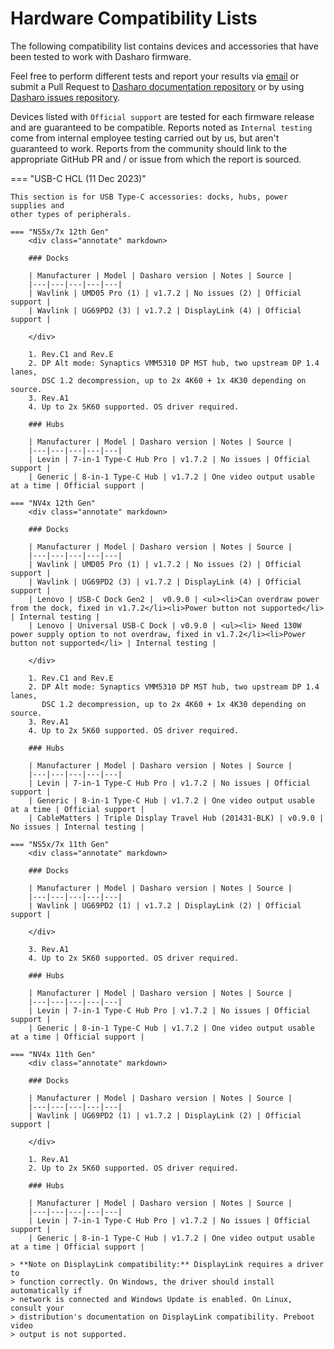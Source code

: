 # Hardware Compatibility Lists

The following compatibility list contains devices and accessories that have been
tested to work with Dasharo firmware.

Feel free to perform different tests and report your results via
[email](mailto:contact@dasharo.com) or submit a Pull Request to
[Dasharo documentation repository](https://github.com/Dasharo/docs) or by using
[Dasharo issues repository](https://github.com/Dasharo/dasharo-issues/issues).

Devices listed with `Official support` are tested for each firmware release and
are guaranteed to be compatible. Reports noted as `Internal testing` come from
internal employee testing carried out by us, but aren't guaranteed to work.
Reports from the community should link to the appropriate GitHub PR and / or
issue from which the report is sourced.

=== "USB-C HCL (11 Dec 2023)"

    This section is for USB Type-C accessories: docks, hubs, power supplies and
    other types of peripherals.

    === "NS5x/7x 12th Gen"
        <div class="annotate" markdown>

        ### Docks

        | Manufacturer | Model | Dasharo version | Notes | Source |
        |---|---|---|---|---|
        | Wavlink | UMD05 Pro (1) | v1.7.2 | No issues (2) | Official support |
        | Wavlink | UG69PD2 (3) | v1.7.2 | DisplayLink (4) | Official support |

        </div>

        1. Rev.C1 and Rev.E
        2. DP Alt mode: Synaptics VMM5310 DP MST hub, two upstream DP 1.4 lanes,
           DSC 1.2 decompression, up to 2x 4K60 + 1x 4K30 depending on source.
        3. Rev.A1
        4. Up to 2x 5K60 supported. OS driver required.

        ### Hubs

        | Manufacturer | Model | Dasharo version | Notes | Source |
        |---|---|---|---|---|
        | Levin | 7-in-1 Type-C Hub Pro | v1.7.2 | No issues | Official support |
        | Generic | 8-in-1 Type-C Hub | v1.7.2 | One video output usable at a time | Official support |

    === "NV4x 12th Gen"
        <div class="annotate" markdown>

        ### Docks

        | Manufacturer | Model | Dasharo version | Notes | Source |
        |---|---|---|---|---|
        | Wavlink | UMD05 Pro (1) | v1.7.2 | No issues (2) | Official support |
        | Wavlink | UG69PD2 (3) | v1.7.2 | DisplayLink (4) | Official support |
        | Lenovo | USB-C Dock Gen2 |  v0.9.0 | <ul><li>Can overdraw power from the dock, fixed in v1.7.2</li><li>Power button not supported</li> | Internal testing |
        | Lenovo | Universal USB-C Dock | v0.9.0 | <ul><li> Need 130W power supply option to not overdraw, fixed in v1.7.2</li><li>Power button not supported</li> | Internal testing |

        </div>

        1. Rev.C1 and Rev.E
        2. DP Alt mode: Synaptics VMM5310 DP MST hub, two upstream DP 1.4 lanes,
           DSC 1.2 decompression, up to 2x 4K60 + 1x 4K30 depending on source.
        3. Rev.A1
        4. Up to 2x 5K60 supported. OS driver required.

        ### Hubs

        | Manufacturer | Model | Dasharo version | Notes | Source |
        |---|---|---|---|---|
        | Levin | 7-in-1 Type-C Hub Pro | v1.7.2 | No issues | Official support |
        | Generic | 8-in-1 Type-C Hub | v1.7.2 | One video output usable at a time | Official support |
        | CableMatters | Triple Display Travel Hub (201431-BLK) | v0.9.0 | No issues | Internal testing |

    === "NS5x/7x 11th Gen"
        <div class="annotate" markdown>

        ### Docks

        | Manufacturer | Model | Dasharo version | Notes | Source |
        |---|---|---|---|---|
        | Wavlink | UG69PD2 (1) | v1.7.2 | DisplayLink (2) | Official support |

        </div>

        3. Rev.A1
        4. Up to 2x 5K60 supported. OS driver required.

        ### Hubs

        | Manufacturer | Model | Dasharo version | Notes | Source |
        |---|---|---|---|---|
        | Levin | 7-in-1 Type-C Hub Pro | v1.7.2 | No issues | Official support |
        | Generic | 8-in-1 Type-C Hub | v1.7.2 | One video output usable at a time | Official support |

    === "NV4x 11th Gen"
        <div class="annotate" markdown>

        ### Docks

        | Manufacturer | Model | Dasharo version | Notes | Source |
        |---|---|---|---|---|
        | Wavlink | UG69PD2 (1) | v1.7.2 | DisplayLink (2) | Official support |

        </div>

        1. Rev.A1
        2. Up to 2x 5K60 supported. OS driver required.

        ### Hubs

        | Manufacturer | Model | Dasharo version | Notes | Source |
        |---|---|---|---|---|
        | Levin | 7-in-1 Type-C Hub Pro | v1.7.2 | No issues | Official support |
        | Generic | 8-in-1 Type-C Hub | v1.7.2 | One video output usable at a time | Official support |

    > **Note on DisplayLink compatibility:** DisplayLink requires a driver to
    > function correctly. On Windows, the driver should install automatically if
    > network is connected and Windows Update is enabled. On Linux, consult your
    > distribution's documentation on DisplayLink compatibility. Preboot video
    > output is not supported.

